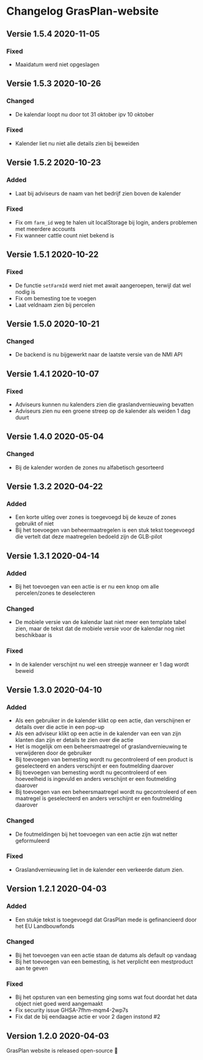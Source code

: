 # Changelog GrasPlan-website

## Versie 1.5.4 2020-11-05
### Fixed
* Maaidatum werd niet opgeslagen

## Versie 1.5.3 2020-10-26
### Changed
* De kalendar loopt nu door tot 31 oktober ipv 10 oktober

### Fixed
* Kalender liet nu niet alle details zien bij beweiden

## Versie 1.5.2 2020-10-23
### Added
* Laat bij adviseurs de naam van het bedrijf zien boven de kalender

### Fixed
* Fix om `farm_id` weg te halen uit localStorage bij login, anders problemen met meerdere accounts
* Fix wanneer cattle count niet bekend is

## Versie 1.5.1 2020-10-22
### Fixed 
* De functie `setFarmId` werd niet met await aangeroepen, terwijl dat wel nodig is
* Fix om bemesting toe te voegen
* Laat veldnaam zien bij percelen

## Versie 1.5.0 2020-10-21
### Changed
* De backend is nu bijgewerkt naar de laatste versie van de NMI API

## Versie 1.4.1 2020-10-07
### Fixed
* Adviseurs kunnen nu kalenders zien die graslandvernieuwing bevatten
* Adviseurs zien nu een groene streep op de kalender als weiden 1 dag duurt

## Versie 1.4.0 2020-05-04
### Changed
* Bij de kalender worden de zones nu alfabetisch gesorteerd

## Versie 1.3.2 2020-04-22
### Added
* Een korte uitleg over zones is toegevoegd bij de keuze of zones gebruikt of niet
* Bij het toevoegen van beheermaatregelen is een stuk tekst toegevoegd die vertelt dat deze maatregelen bedoeld zijn de GLB-pilot

## Versie 1.3.1 2020-04-14
### Added
* Bij het toevoegen van een actie is er nu een knop om alle percelen/zones te deselecteren

### Changed
* De mobiele versie van de kalendar laat niet meer een template tabel zien, maar de tekst dat de mobiele versie voor de kalendar nog niet beschikbaar is

### Fixed
* In de kalender verschijnt nu wel een streepje wanneer er 1 dag wordt beweid

## Versie 1.3.0 2020-04-10
### Added
* Als een gebruiker in de kalender klikt op een actie, dan verschijnen er details over die actie in een pop-up
* Als een adviseur klikt op een actie in de kalender van een van zijn klanten dan zijn er details te zien over die actie
* Het is mogelijk om een beheersmaatregel of graslandvernieuwing te verwijderen door de gebruiker
* Bij toevoegen van bemesting wordt nu gecontroleerd of een product is geselecteerd en anders verschijnt er een foutmelding daarover
* Bij toevoegen van bemesting wordt nu gecontroleerd of een hoeveelheid is ingevuld en anders verschijnt er een foutmelding daarover
* Bij toevoegen van een beheersmaatregel wordt nu gecontroleerd of een maatregel is geselecteerd en anders verschijnt er een foutmelding daarover

### Changed
* De foutmeldingen bij het toevoegen van een actie zijn wat netter geformuleerd

### Fixed
* Graslandvernieuwing liet in de kalender een verkeerde datum zien.

## Version 1.2.1 2020-04-03
### Added
* Een stukje tekst is toegevoegd dat GrasPlan mede is gefinancieerd door het EU Landbouwfonds

### Changed
* Bij het toevoegen van een actie staan de datums als default op vandaag
* Bij het toevoegen van een bemesting, is het verplicht een mestproduct aan te geven

### Fixed
* Bij het opsturen van een bemesting ging soms wat fout doordat het data object niet goed werd aangemaakt
* Fix security issue GHSA-7fhm-mqm4-2wp7s
* Fix dat de bij eendaagse actie er voor 2 dagen instond #2

## Version 1.2.0 2020-04-03
GrasPlan website is released open-source :tada: